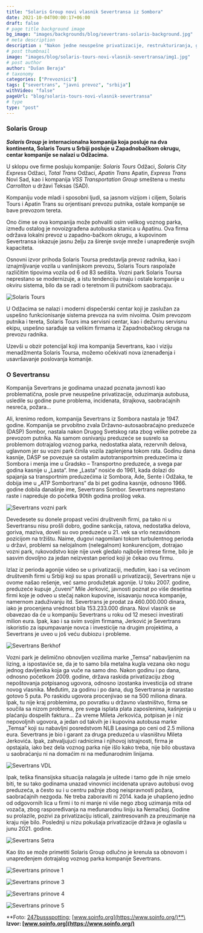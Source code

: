 ```yaml
---
title: "Solaris Group novi vlasnik Severtransa iz Sombora"
date: 2021-10-04T00:00:17+06:00
draft: false
# page title background image
bg_image: "images/backgrounds/blog/severtrans-solaris-background.jpg"
# meta description
description : "Nakon jedne neuspešne privatizacije, restrukturiranja, gomile incidenata, oduzimanja autobusa, štrajkova, Severtrans iz Sombora ima novog vlasnika. Kompanija Solaris Tours je novi vlasnik firme iz Sombora."
# post thumbnail
image: "images/blog/solaris-tours-novi-vlasnik-severtransa/img1.jpg"
# post author
author: "Dušan Beraja"
# taxonomy
categories: ["Prevoznici"]
tags: ["severtrans", "javni prevoz", "srbija"]
withVideo: "false"
pageUrl: "blog/solaris-tours-novi-vlasnik-severtransa"
# type
type: "post"
---
```


### Solaris Group

***Solaris Group* je internacionalna kompanija koja posluje na dva kontinenta, Solaris Tours u Srbiji posluje u Zapadnobačkom okrugu, centar kompanije se nalazi u Odžacima.**

U sklopu ove firme posluju kompanije: *Solaris Tours* Odžaci, *Solaris City Express* Odžaci, *Total Trans* Odžaci, *Apatin Trans* Apatin, *Express Trans* Novi Sad, kao i kompanija *VSS Transportation Group* smeštena u mestu *Carrollton* u državi Teksas (SAD).

Kompaniju vode mladi i sposobni ljudi, sa jasnom vizijom i ciljem, Solaris Tours i Apatin Trans su orjentisani prevozu putnika, ostale kompanije se bave prevozom tereta. 

Ono čime se ova kompanija može pohvaliti osim velikog voznog parka, između ostalog je novoizgrađena autobuska stanica u Apatinu. Ova firma održava lokalni prevoz u zapadno-bačkom okrugu, a kupovinom Severtransa iskazuje jasnu želju za širenje svoje mreže i unapređenje svojih kapaciteta. 

Osnovni izvor prihoda Solaris Toursa predstavlja prevoz radnika, kao i iznajmljivanje vozila u vanlinijskom prevozu, Solaris Tours raspolaže različitim tipovima vozila od 6 od 83 sedišta. Vozni park Solaris Toursa neprestano se modernizuje, a istu tendenciju imaju i ostale kompanije u okviru sistema, bilo da se radi o teretnom ili putničkom saobraćaju.

![Solaris Tours](/images/blog/solaris-tours-novi-vlasnik-severtransa/img2.jpg "Solaris Tours")

U Odžacima se nalazi i moderni dispečerski centar koji je zaslužan za uspešno funkcionisanje sistema prevoza na svim nivoima. Osim prevozom putnika i tereta, Solaris Tours ima servisni centar, kao i dežurnu servisnu ekipu, uspešno sarađuje sa velikim firmama iz Zapadnobačkog okruga na prevozu radnika.

Uzevši u obzir potencijal koji ima kompanija Severtrans, kao i viziju menadžmenta Solaris Toursa, možemo očekivati nova iznenađenja i usavršavanje poslovanja komanije.

### O Severtransu

Kompanija Severtrans je godinama unazad poznata javnosti kao problematična, posle prve neuspešne privatizacije, oduzimanja autobusa, usledile su godine pune problema, incidenata, štrajkova, saobraćajnih nesreća, požara... 

Ali, krenimo redom, kompanija Severtrans iz Sombora nastala je 1947. godine. Kompanija se prvobitno zvala Državno-autosaobraćajno preduzeće (DASP) Sombor, nastala nakon Drugog Svetskog rata zbog velike potrebe za prevozom putnika. Na samom osnivanju preduzeće se susrelo sa problemom dotrajalog voznog parka, nedostatka alata, rezervnih delova, uglavnom jer su vozni park činila vozila zaplenjena tokom rata. Godinu dana kasnije, DASP se povezuje sa ostalim autotransportnim preduzećima iz Sombora i menja ime u Gradsko – Transportno preduzeće, a svega par godina kasnije u „Lasta“. Ime „Lasta“ nosiće do 1961, kada dolazi do spajanja sa transportnim preduzećima iz Sombora, Ade, Sente i Odžaka, te dobija ime u „ATP Sombortrans“ da bi pet godina kasnije, odnosno 1966. godine dobila današnje ime, Severtrans Sombor. Severtrans neprestano raste i napreduje do početka 90tih godina prošlog veka.

![Severtrans vozni park](/images/blog/solaris-tours-novi-vlasnik-severtransa/img3.jpg "Severtrans vozni park")

Devedesete su donele propast većini društvenih firmi, pa tako ni u Severtransu nisu prošli dobro, godine sankcija, ratova, nedostatka delova, goriva, maziva, doveli su ovo preduzeće u 21. vek sa vrlo nezavidnom pozicijom na tržištu. Naime, dugovi nagomilani tokom turbulentnog perioda u državi, problemi sa nelojalnom (nelegalnom) konkurencijom, dotrajao vozni park, rukovodstvo koje nije uvek gledalo najbolje intrese firme, bilo je sasvim dovoljno za jedan neizvestan period koji je čekao ovu firmu. 

Izlaz iz perioda agonije video se u privatizaciji, međutim, kao i sa većinom društvenih firmi u Srbiji koji su spas pronašli u privatizaciji, Severtrans nije u ovome našao rešenje, već samo produžetak agonije. U toku 2007. godine, preduzeće kupuje „čuveni“ Mile Jerković, javnosti poznat po više desetina firmi koje je odveo u stečaj nakon kupovine, isisavanju novca kompanije, namernom zaduživanju itd. Severtrans je prodat za 460.000.000 dinara, iako je procenjena vrednost bila 153.233.000 dinara. Novi vlasnik se obavezao da će u kompaniju Severtrans u roku od 12 meseci investirati milion eura. Ipak, kao i sa svim svojim firmama, Jerković je Severtrans iskoristio za ispumpavanje novca i investicije na drugim projektima, a Severtrans je uveo u još veću dubiozu i probleme. 

![Severtrans Berkhof](/images/blog/solaris-tours-novi-vlasnik-severtransa/img4.jpg "Severtrans Berkhof")

Vozni park je delimično obnovljen vozilima marke „Temsa“ nabavljenim na lizing, a ispostaviće se, da je to samo bila metalna kugla vezana oko nogu jednog davljenika koja ga vuče na samo dno. Nakon godinu i po dana, odnosno početkom 2009. godine, država raskida privatizaciju zbog nepoštovanja potpisanog ugovora, odnosno izostanka investicija od strane novog vlasnika. Međutim, za godinu i po dana, dug Severtransa je narastao gotovo 5 puta. Po raskidu ugovora procenjivao se na 500 miliona dinara. Ipak, tu nije kraj problemima, po povratku u državno vlastništvo, firma se součila sa nizom problema, pre svega isplata plata zaposlenima, kašnjenja u plaćanju dospelih faktura... Za vreme Mileta Jerkovića, potpisan je i niz nepovoljnih ugovora, a jedan od takvih je i kupovina autobusa marke „Temsa“ koji su nabavljni posredstvom NLB Leasinga po ceni od 2.5 miliona eura. Severtrans je bio i garant za druga preduzeća u vlasništvu Mileta Jerkovića. Ipak, zahvaljujući radnicima i njihovoj istrajnosti, firma je opstajala, iako bez dela voznog parka nije išlo kako treba, nije bilo obustava u saobraćanju ni na domaćim ni na međunarodnim linijama.

![Severtrans VDL](/images/blog/solaris-tours-novi-vlasnik-severtransa/img5.jpg "Severtrans VDL")

Ipak, teška finansijska situacija nalagala je uštede i tamo gde ih nije smelo biti, te su tako godinama unazad vinovnici incidenata upravo autobusi ovog preduzeća, a često su i u centru pažnje zbog neispravnosti požara, saobraćajnih nezgoda. Ne treba zaboraviti ni 2014. kada je uhapšeno jedno od odgovornih lica u firmi i to ni manje ni više nego zbog uzimanja mita od vozača, zbog raspoređivanja na međunarodnu liniju ka Nemačkoj. Godine su prolazile, pozivi za privatizaciju isticali, zaintresovanih za preuzimanje na kraju nije bilo. Poslednji u nizu pokušaja privatizacije država je oglasila u junu 2021. godine.

![Severtrans Setra](/images/blog/solaris-tours-novi-vlasnik-severtransa/img6.jpg "Severtrans Setra")

Kao što se može primetiti Solaris Group odlučno je krenula sa obnovom i unapređenjem dotrajalog voznog parka kompanije Severtrans.

![Severtrans prinove 1](/images/blog/solaris-tours-novi-vlasnik-severtransa/img7.jpg "Severtrans prinove 1")

![Severtrans prinove 3](/images/blog/solaris-tours-novi-vlasnik-severtransa/img8.jpg "Severtrans prinove 3")

![Severtrans prinove 4](/images/blog/solaris-tours-novi-vlasnik-severtransa/img9.jpg "Severtrans prinove 4")

![Severtrans prinove 5](/images/blog/solaris-tours-novi-vlasnik-severtransa/img10.jpg "Severtrans prinove 5")

**Foto: [247bussspotting](https://www.instagram.com/247bussspotting/?hl=en); [www.soinfo.org](https://www.soinfo.org/)**\
**Izvor: [www.soinfo.org](https://www.soinfo.org/)**